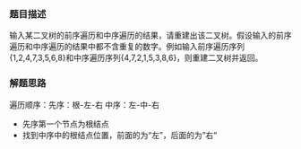 ### 题目描述

输入某二叉树的前序遍历和中序遍历的结果，请重建出该二叉树。假设输入的前序遍历和中序遍历的结果中都不含重复的数字。例如输入前序遍历序列{1,2,4,7,3,5,6,8}和中序遍历序列{4,7,2,1,5,3,8,6}，则重建二叉树并返回。 

### 解题思路

遍历顺序：先序：根-左-右  中序：左-中-右
- 先序第一个节点为根结点
- 找到中序中的根结点位置，前面的为“左”，后面的为”右“
